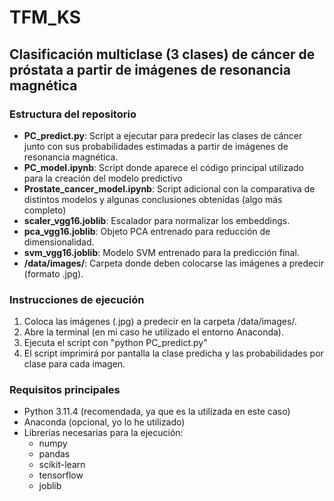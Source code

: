 # TFM_KS

## Clasificación multiclase (3 clases) de cáncer de próstata a partir de imágenes de resonancia magnética

### Estructura del repositorio

- **PC_predict.py**: Script a ejecutar para predecir las clases de cáncer junto con sus probabilidades estimadas a partir de imágenes de resonancia magnética.
- **PC_model.ipynb**: Script donde aparece el código principal utilizado para la creación del modelo predictivo
- **Prostate_cancer_model.ipynb**: Script adicional con la comparativa de distintos modelos y algunas conclusiones obtenidas (algo más completo)
- **scaler_vgg16.joblib**: Escalador para normalizar los embeddings.
- **pca_vgg16.joblib**: Objeto PCA entrenado para reducción de dimensionalidad.
- **svm_vgg16.joblib**: Modelo SVM entrenado para la predicción final.
- **/data/images/**: Carpeta donde deben colocarse las imágenes a predecir (formato .jpg).


### Instrucciones de ejecución

1. Coloca las imágenes (.jpg) a predecir en la carpeta /data/images/.
2. Abre la terminal (en mi caso he utilizado el entorno Anaconda).
3. Ejecuta el script con "python PC_predict.py"
4. El script imprimirá por pantalla la clase predicha y las probabilidades por clase para cada imagen.

### Requisitos principales

- Python 3.11.4 (recomendada, ya que es la utilizada en este caso)
- Anaconda (opcional, yo lo he utilizado)
- Librerías necesarias para la ejecución:
    - numpy
    - pandas
    - scikit-learn
    - tensorflow
    - joblib
